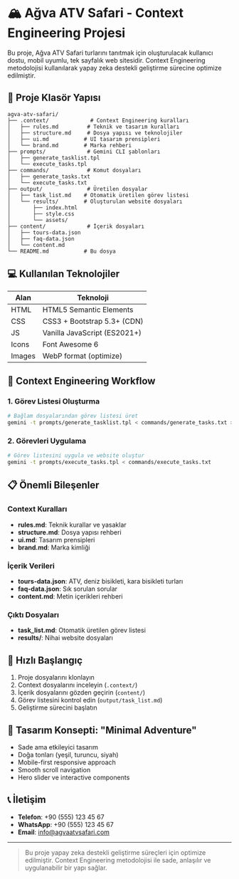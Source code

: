 # 🏔️ Ağva ATV Safari - Context Engineering Projesi

Bu proje, Ağva ATV Safari turlarını tanıtmak için oluşturulacak kullanıcı dostu, mobil uyumlu, tek sayfalık web sitesidir. Context Engineering metodolojisi kullanılarak yapay zeka destekli geliştirme sürecine optimize edilmiştir.

## 📁 Proje Klasör Yapısı

```
agva-atv-safari/
├── .context/             # Context Engineering kuralları
│   ├── rules.md         # Teknik ve tasarım kuralları
│   ├── structure.md     # Dosya yapısı ve teknolojiler
│   ├── ui.md           # UI tasarım prensipleri
│   └── brand.md        # Marka rehberi
├── prompts/             # Gemini CLI şablonları
│   ├── generate_tasklist.tpl
│   └── execute_tasks.tpl
├── commands/            # Komut dosyaları
│   ├── generate_tasks.txt
│   └── execute_tasks.txt
├── output/              # Üretilen dosyalar
│   ├── task_list.md    # Otomatik üretilen görev listesi
│   └── results/        # Oluşturulan website dosyaları
│       ├── index.html
│       ├── style.css
│       └── assets/
├── content/             # İçerik dosyaları
│   ├── tours-data.json
│   ├── faq-data.json
│   └── content.md
└── README.md           # Bu dosya
```

## 💻 Kullanılan Teknolojiler

| Alan     | Teknoloji                    |
|----------|------------------------------|
| HTML     | HTML5 Semantic Elements      |
| CSS      | CSS3 + Bootstrap 5.3+ (CDN) |
| JS       | Vanilla JavaScript (ES2021+) |
| Icons    | Font Awesome 6               |
| Images   | WebP format (optimize)       |

## 🎯 Context Engineering Workflow

### 1. Görev Listesi Oluşturma
```bash
# Bağlam dosyalarından görev listesi üret
gemini -t prompts/generate_tasklist.tpl < commands/generate_tasks.txt > output/task_list.md
```

### 2. Görevleri Uygulama
```bash
# Görev listesini uygula ve website oluştur
gemini -t prompts/execute_tasks.tpl < commands/execute_tasks.txt
```

## 📋 Önemli Bileşenler

### Context Kuralları
- **rules.md**: Teknik kurallar ve yasaklar
- **structure.md**: Dosya yapısı rehberi
- **ui.md**: Tasarım prensipleri
- **brand.md**: Marka kimliği

### İçerik Verileri
- **tours-data.json**: ATV, deniz bisikleti, kara bisikleti turları
- **faq-data.json**: Sık sorulan sorular
- **content.md**: Metin içerikleri rehberi

### Çıktı Dosyaları
- **task_list.md**: Otomatik üretilen görev listesi
- **results/**: Nihai website dosyaları

## 🚀 Hızlı Başlangıç

1. Proje dosyalarını klonlayın
2. Context dosyalarını inceleyin (`.context/`)
3. İçerik dosyalarını gözden geçirin (`content/`)
4. Görev listesini kontrol edin (`output/task_list.md`)
5. Geliştirme sürecini başlatın

## 🎨 Tasarım Konsepti: "Minimal Adventure"

- Sade ama etkileyici tasarım
- Doğa tonları (yeşil, turuncu, siyah)
- Mobile-first responsive approach
- Smooth scroll navigation
- Hero slider ve interactive components

## 📞 İletişim
- **Telefon**: +90 (555) 123 45 67
- **WhatsApp**: +90 (555) 123 45 67
- **Email**: info@agvaatvsafari.com

---

> Bu proje yapay zeka destekli geliştirme süreçleri için optimize edilmiştir. Context Engineering metodolojisi ile sade, anlaşılır ve uygulanabilir bir yapı sağlar.